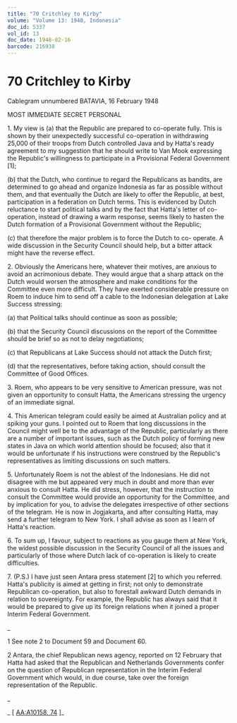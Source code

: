 ```yaml
---
title: "70 Critchley to Kirby"
volume: "Volume 13: 1948, Indonesia"
doc_id: 5337
vol_id: 13
doc_date: 1948-02-16
barcode: 216938
---
```


# 70 Critchley to Kirby

Cablegram unnumbered BATAVIA, 16 February 1948

MOST IMMEDIATE SECRET PERSONAL

1\. My view is (a) that the Republic are prepared to co-operate fully. This is shown by their unexpectedly successful co-operation in withdrawing 25,000 of their troops from Dutch controlled Java and by Hatta's ready agreement to my suggestion that he should write to Van Mook expressing the Republic's willingness to participate in a Provisional Federal Government [1];

(b) that the Dutch, who continue to regard the Republicans as bandits, are determined to go ahead and organize Indonesia as far as possible without them, and that eventually the Dutch are likely to offer the Republic, at best, participation in a federation on Dutch terms. This is evidenced by Dutch reluctance to start political talks and by the fact that Hatta's letter of co- operation, instead of drawing a warm response, seems likely to hasten the Dutch formation of a Provisional Government without the Republic;

(c) that therefore the major problem is to force the Dutch to co- operate. A wide discussion in the Security Council should help, but a bitter attack might have the reverse effect.

2\. Obviously the Americans here, whatever their motives, are anxious to avoid an acrimonious debate. They would argue that a sharp attack on the Dutch would worsen the atmosphere and make conditions for the Committee even more difficult. They have exerted considerable pressure on Roem to induce him to send off a cable to the Indonesian delegation at Lake Success stressing:

(a) that Political talks should continue as soon as possible;

(b) that the Security Council discussions on the report of the Committee should be brief so as not to delay negotiations;

(c) that Republicans at Lake Success should not attack the Dutch first;

(d) that the representatives, before taking action, should consult the Committee of Good Offices.

3\. Roem, who appears to be very sensitive to American pressure, was not given an opportunity to consult Hatta, the Americans stressing the urgency of an immediate signal.

4\. This American telegram could easily be aimed at Australian policy and at spiking your guns. I pointed out to Roem that long discussions in the Council might well be to the advantage of the Republic, particularly as there are a number of important issues, such as the Dutch policy of forming new states in Java on which world attention should be focused; also that it would be unfortunate if his instructions were construed by the Republic's representatives as limiting discussions on such matters.

5\. Unfortunately Roem is not the ablest of the Indonesians. He did not disagree with me but appeared very much in doubt and more than ever anxious to consult Hatta. He did stress, however, that the instruction to consult the Committee would provide an opportunity for the Committee, and by implication for you, to advise the delegates irrespective of other sections of the telegram. He is now in Jogjakarta, and after consulting Hatta, may send a further telegram to New York. I shall advise as soon as I learn of Hatta's reaction.

6\. To sum up, I favour, subject to reactions as you gauge them at New York, the widest possible discussion in the Security Council of all the issues and particularly of those where Dutch lack of co-operation is likely to create difficulties.

7\. (P.S.) I have just seen Antara press statement [2] to which you referred. Hatta's publicity is aimed at getting in first; not only to demonstrate Republican co-operation, but also to forestall awkward Dutch demands in relation to sovereignty. For example, the Republic has always said that it would be prepared to give up its foreign relations when it joined a proper Interim Federal Government.

_

1 See note 2 to Document 59 and Document 60.

2 Antara, the chief Republican news agency, reported on 12 February that Hatta had asked that the Republican and Netherlands Governments confer on the question of Republican representation in the Interim Federal Government which would, in due course, take over the foreign representation of the Republic.

_

_ [ [AA:A10158, 74](http://www.naa.gov.au/cgi-bin/Search?O=I&Number=216938) ]_
